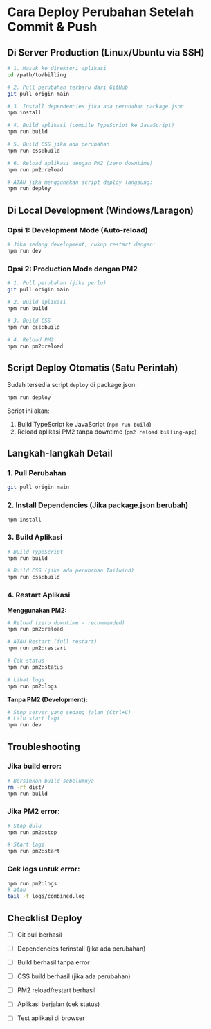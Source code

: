 # Cara Deploy Perubahan Setelah Commit & Push

## Di Server Production (Linux/Ubuntu via SSH)

```bash
# 1. Masuk ke direktori aplikasi
cd /path/to/billing

# 2. Pull perubahan terbaru dari GitHub
git pull origin main

# 3. Install dependencies jika ada perubahan package.json
npm install

# 4. Build aplikasi (compile TypeScript ke JavaScript)
npm run build

# 5. Build CSS jika ada perubahan
npm run css:build

# 6. Reload aplikasi dengan PM2 (zero downtime)
npm run pm2:reload

# ATAU jika menggunakan script deploy langsung:
npm run deploy
```

## Di Local Development (Windows/Laragon)

### Opsi 1: Development Mode (Auto-reload)
```bash
# Jika sedang development, cukup restart dengan:
npm run dev
```

### Opsi 2: Production Mode dengan PM2
```bash
# 1. Pull perubahan (jika perlu)
git pull origin main

# 2. Build aplikasi
npm run build

# 3. Build CSS
npm run css:build

# 4. Reload PM2
npm run pm2:reload
```

## Script Deploy Otomatis (Satu Perintah)

Sudah tersedia script `deploy` di package.json:
```bash
npm run deploy
```

Script ini akan:
1. Build TypeScript ke JavaScript (`npm run build`)
2. Reload aplikasi PM2 tanpa downtime (`pm2 reload billing-app`)

## Langkah-langkah Detail

### 1. Pull Perubahan
```bash
git pull origin main
```

### 2. Install Dependencies (Jika package.json berubah)
```bash
npm install
```

### 3. Build Aplikasi
```bash
# Build TypeScript
npm run build

# Build CSS (jika ada perubahan Tailwind)
npm run css:build
```

### 4. Restart Aplikasi

**Menggunakan PM2:**
```bash
# Reload (zero downtime - recommended)
npm run pm2:reload

# ATAU Restart (full restart)
npm run pm2:restart

# Cek status
npm run pm2:status

# Lihat logs
npm run pm2:logs
```

**Tanpa PM2 (Development):**
```bash
# Stop server yang sedang jalan (Ctrl+C)
# Lalu start lagi
npm run dev
```

## Troubleshooting

### Jika build error:
```bash
# Bersihkan build sebelumnya
rm -rf dist/
npm run build
```

### Jika PM2 error:
```bash
# Stop dulu
npm run pm2:stop

# Start lagi
npm run pm2:start
```

### Cek logs untuk error:
```bash
npm run pm2:logs
# atau
tail -f logs/combined.log
```

## Checklist Deploy

- [ ] Git pull berhasil
- [ ] Dependencies terinstall (jika ada perubahan)
- [ ] Build berhasil tanpa error
- [ ] CSS build berhasil (jika ada perubahan)
- [ ] PM2 reload/restart berhasil
- [ ] Aplikasi berjalan (cek status)
- [ ] Test aplikasi di browser

